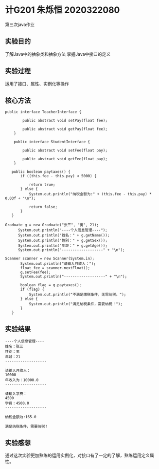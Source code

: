 # 计G201 朱烁恒 2020322080
第三次java作业
## 实验目的
了解Java中的抽象类和抽象方法
掌握Java中接口的定义
## 实验过程
运用了接口、属性、实例化等操作
## 核心方法
```
public interface TeacherInterface {

		public abstract void setPay(float fee);

		public abstract void getPay(float fee);
	}

	public interface StudentInterface {

		public abstract void setFee(float pay);

		public abstract void getFee(float pay);
	}
 ```
 ```
 	public boolean paytaxes() {
		if ((this.fee - this.pay) < 5000) {

			return true;
		} else {
			System.out.println("纳税金额为:" + (this.fee - this.pay) * 0.03f + "\n");

			return false;
		}
	}
  ```
  ```
  Graduate g = new Graduate("张三", "男", 21);
		System.out.println("----个人信息管理----");
		System.out.println("姓名：" + g.getName());
		System.out.println("性别：" + g.getSex());
		System.out.println("年龄：" + g.getAge());
		System.out.println("-------------------" + "\n");
 ```
 ```
 Scanner scanner = new Scanner(System.in);
		System.out.println("请输入月收入：");
		float fee = scanner.nextFloat();
		g.setFee(fee);
		System.out.println("-------------------" + "\n");
 ```
 ```
 		boolean flag = g.paytaxes();
		if (flag) {
			System.out.println("不满足缴税条件，无需纳税。");
		} else {
			System.out.println("满足纳税条件，需要纳税！");
		}
	}
  ```
## 实验结果
```
----个人信息管理----
姓名：张三
性别：男
年龄：21
-------------------

请输入月收入：
10000
年收入为：10000.0
-------------------

请输入学费：
4500
学费：4500.0
-------------------

纳税金额为:165.0

满足纳税条件，需要纳税！
```
## 实验感想
通过这次实验更加熟练的运用实例化，对接口有了一定的了解，熟练运用定义属性。
